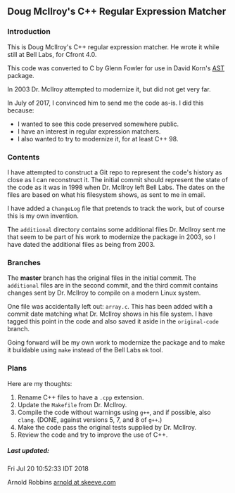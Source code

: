 ## Doug McIlroy's C++ Regular Expression Matcher

### Introduction

This is Doug McIlroy's C++ regular expression matcher.
He wrote it while still at Bell Labs, for Cfront 4.0.

This code was converted to C by Glenn Fowler for use in
David Korn's [AST](https://github.com/att/ast) package.

In 2003 Dr. McIlroy attempted to modernize it, but did not get very far.

In July of 2017, I convinced him to send me the code as-is.
I did this because:

* I wanted to see this code preserved somewhere public.
* I have an interest in regular expression matchers.
* I also wanted to try to modernize it, for at least C++ 98.

### Contents

I have attempted to construct a Git repo to represent the code's history
as close as I can reconstruct it. The initial commit should represent
the state of the code as it was in 1998 when Dr. McIlroy left Bell Labs.
The dates on the files are based on what his filesystem shows,
as sent to me in email.

I have added a `ChangeLog` file that pretends to track the work,
but of course this is my own invention.

The `additional` directory contains some additional files Dr. McIlroy
sent me that seem to be part of his work to modernize the package in 2003,
so I have dated the additional files as being from 2003.

### Branches

The **master** branch has the original files in the initial commit.
The `additional` files are in the second commit, and the third commit
contains changes sent by Dr. McIlroy to compile on a modern Linux system.

One file was accidentally left out: `array.c`. This has been added witih
a commit date matching what Dr. McIlroy shows in his file system. I
have tagged this point in the code and also saved it aside in the
`original-code` branch.

Going forward will be my own work to modernize the package and to make
it buildable using `make` instead of the Bell Labs `mk` tool.

### Plans

Here are my thoughts:

1. Rename C++ files to have a `.cpp` extension.
2. Update the `Makefile` from Dr. McIlroy.
3. Compile the code without warnings using `g++`, and
if possible, also `clang`. (DONE, against versions 5, 7, and 8 of `g++`.)
4. Make the code pass the original tests supplied by Dr. McIlroy.
5. Review the code and try to improve the use of C++.

##### Last updated:

Fri Jul 20 10:52:33 IDT 2018

Arnold Robbins
[arnold at skeeve.com](mailto:arnold@skeeve.com)
